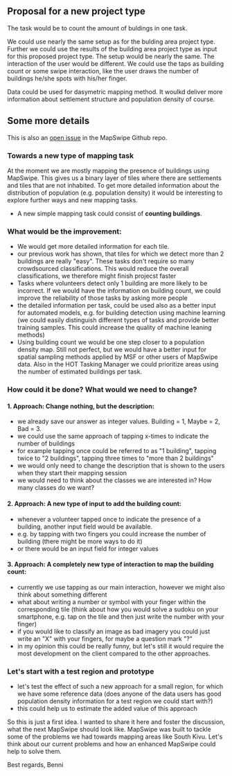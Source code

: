 ## Proposal for a new project type

The task would be to count the amount of buldings in one task.

We could use nearly the same setup as for the bulding area project type. 
Further we could use the results of the building area project type as input for this proposed project type.
The setup would be nearly the same. The interaction of the user would be different. We could use the taps as building count or some swipe interaction, like the user draws the number of buildings he/she spots with his/her finger.

Data could be used for dasymetric mapping method. It woulkd deliver more information about settlement structure and population density of course.

## Some more details
This is also an [open issue](https://github.com/mapswipe/mapswipe/issues/18) in the MapSwipe Github repo.

### Towards a new type of mapping task

At the moment we are mostly mapping the presence of buildings using MapSwipe. This gives us a binary layer of tiles where there are settlements and tiles that are not inhabited. To get more detailed information about the distribution of population (e.g. population density) it would be interesting to explore further ways and new mapping tasks.

* A new simple mapping task could consist of **counting buildings**.

### What would be the improvement:
* We would get more detailed information for each tile.
* our previous work has shown, that tiles for which we detect more than 2 buildings are really "easy". These tasks don't require so many crowdsourced classifications. This would reduce the overall classifications, we therefore might finish projecst faster
* Tasks where volunteers detect only 1 building are more likely to be incorrect. If we would have the information on building count, we could improve the reliability of those tasks by asking more people
* the detailed information per task, could be used also as a better input for automated models, e.g. for building detection using machine learning (we could easily distinguish different types of tasks and provide better training samples. This could increase the quality of machine leaning methods)
* Using building count we would be one step closer to a population density map. Still not perfect, but we would have a better  input for spatial sampling methods applied by MSF or other users of MapSwipe data. Also in the HOT Tasking Manager we could prioritize areas using the number of estimated buildings per task.

### How could it be done? What would we need to change?

#### 1. Approach: Change nothing, but the description:
* we already save our answer as integer values. Building = 1, Maybe = 2, Bad = 3.
* we could use the same approach of tapping x-times to indicate the number of buildings
* for example tapping once could be referred to as "1 building", tapping twice to "2 buildings", tapping three times to "more than 2 buildings"
* we would only need to change the description that is shown to the users when they start their mapping session
* we would need to think about the classes we are interested in? How many classes do we want?

#### 2. Approach: A new type of input to add the building count:
* whenever a volunteer tapped once to indicate the presence of a building, another input field would be available.
* e.g. by tapping with two fingers you could increase the number of building (there might be more ways to do it)
* or there would be an input field for integer values

#### 3. Approach: A completely new type of interaction to map the building count:
* currently we use tapping as our main interaction, however we might also think about something different
* what about writing a number or symbol with your finger within the corresponding tile (think about how you would solve a sudoku on your smartphone, e.g. tap on the tile and then just write the number with your finger)
* if you would like to classify an image as bad imagery you could just write an "X" with your fingers, for maybe a question mark "?"
* in my opinion this could be really funny, but let's still it would require the most development on the client compared to the other approaches.

### Let's start with a test region and prototype
* let's test the effect of such a new approach for a small region, for which we have some reference data (does anyone of the data users has good population density information for a test region we could start with?)
* this could help us to estimate the added value of this approach

So this is just a first idea. I wanted to share it here and foster the discussion, what the next MapSwipe should look like. MapSwipe was built to tackle some of the problems we had towards mapping areas like South Kivu. Let's think about our current problems and how an enhanced MapSwipe could help to solve them.

Best regards,
Benni

